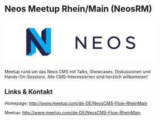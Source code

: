 # Neos Meetup Rhein/Main (NeosRM)
![Neos Meetup Rhein/Main](./neosrm.logo.png)


Meetup rund um das Neos CMS mit Talks, Showcases, Diskussionen und Hands-On-Sessions.
Alle CMS-Interessierten sind herzlich willkommen!


## Links &amp; Kontakt

Homepage: <http://www.meetup.com/de-DE/NeosCMS-Flow-RheinMain>

Meetup: <http://www.meetup.com/de-DE/NeosCMS-Flow-RheinMain>











